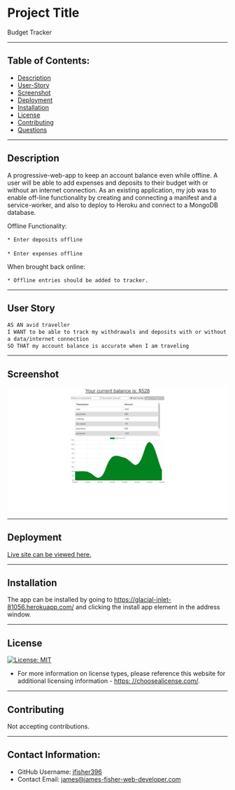 # Project Title

  Budget Tracker

  
  
---

## Table of Contents:
  - [Description](#description)
  - [User-Story](#user-story)
  - [Screenshot](#screenshot)
  - [Deployment](#deployment)
  - [Installation](#installation) 
  - [License](#license)
  - [Contributing](#contribution)
  - [Questions](#contact-information)

---

  ## Description

  A progressive-web-app to keep an account balance even while offline. A user will be able to add expenses and deposits to their budget with or without an internet connection. As an existing application, my job was to enable off-line functionality by creating and connecting a manifest and a service-worker, and also to deploy to Heroku and connect to a MongoDB database.

  Offline Functionality:

    * Enter deposits offline

    * Enter expenses offline

  When brought back online:

    * Offline entries should be added to tracker.

  ---

  ## User Story
    AS AN avid traveller
    I WANT to be able to track my withdrawals and deposits with or without a data/internet connection
    SO THAT my account balance is accurate when I am traveling

  ---

  ## Screenshot
  
  ![screenshot](media/budget-tracker-screenshot.png "screenshot of Budget Tracker")

  ---

  ## Deployment

  [Live site can be viewed here.](https://glacial-inlet-81056.herokuapp.com/)

  ---

  ## Installation

  The app can be installed by going to https://glacial-inlet-81056.herokuapp.com/ and clicking the install app element in the address window.

---

  ## License
  
  [![License: MIT](https://img.shields.io/badge/License-MIT-yellow.svg)](https://opensource.org/licenses/MIT)

  * For more information on license types, please reference this website
  for additional licensing information - [https: //choosealicense.com/](https://choosealicense.com/).
---

  ## Contributing

  Not accepting contributions.

---

  ## Contact Information:
  * GitHub Username: [jfisher396](https://github.com/jfisher396)
  * Contact Email: james@james-fisher-web-developer.com
  
